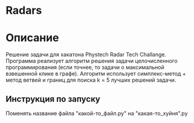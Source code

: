 # Radars

# Описание
Решение задачи для хакатона Phystech Radar Tech Challange. 
Программа реализует алгоритм решения задачи целочисленного программирования (если точнее, то задачи о максимальной взвешенной клике в графе).
Алгоритм использует симплекс-метод + метод ветвей и границ для поиска k = 5 лучших решений задачи.

## Инструкция по запуску
Поменять название файла "какой-то_файл.py" на "какая-то_хуйня".py
